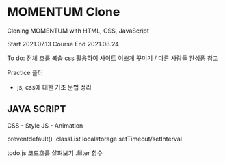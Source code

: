 # MOMENTUM Clone

Cloning MOMENTUM with HTML, CSS, JavaScript

Start 2021.07.13 
Course End 2021.08.24

To do: 
전체 흐름 복습
css 활용하여 사이트 이쁘게 꾸미기 / 다른 사람들 완성품 참고

Practice 폴더
- js, css에 대한 기초 문법 정리

## JAVA SCRIPT

CSS - Style
JS - Animation

preventdefault()
.classList
localstorage
setTimeout/setInterval

todo.js 코드흐름 살펴보기
.filter 함수
